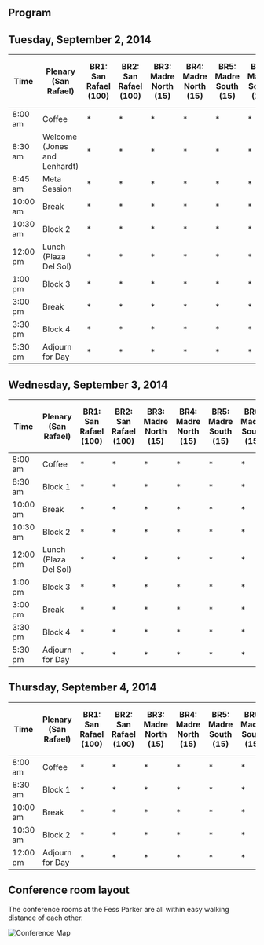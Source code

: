 ## Program

## Tuesday, September 2, 2014

| Time | Plenary (San Rafael) | BR1: San Rafael (100) | BR2: San Rafael (100) | BR3: Madre North (15)| BR4: Madre North (15)| BR5: Madre South (15)| BR6: Madre South (15)| BR7: Santa Rosa East (20)| BR8: Santa Rosa West (20)| BR9: San Miguel East (20)| BR10: San Miguel West (20)| 
| --- | --- | --- | --- | --- | --- | --- | --- | --- | --- | --- | --- | 
|  8:00 am | Coffee | * | * | * | * | * | * | * | * | * | * |
|  8:30 am | Welcome (Jones and Lenhardt) | * | * | * | * | * | * | * | * | * | * |
|  8:45 am | Meta Session | * | * | * | * | * | * | * | * | * | * |
| 10:00 am | Break | * | * | * | * | * | * | * | * | * | * |
| 10:30 am | Block 2 | * | * | * | * | * | * | * | * | * | * |
| 12:00 pm | Lunch (Plaza Del Sol)| * | * | * | * | * | * | * | * | * | * |
|  1:00 pm | Block 3 | * | * | * | * | * | * | * | * | * | * |
|  3:00 pm | Break | * | * | * | * | * | * | * | * | * | * |
|  3:30 pm | Block 4 | * | * | * | * | * | * | * | * | * | * |
|  5:30 pm | Adjourn for Day | * | * | * | * | * | * | * | * | * | * |

## Wednesday, September 3, 2014

| Time | Plenary (San Rafael) | BR1: San Rafael (100) | BR2: San Rafael (100) | BR3: Madre North (15)| BR4: Madre North (15)| BR5: Madre South (15)| BR6: Madre South (15)| BR7: Santa Rosa East (20)| BR8: Santa Rosa West (20)| BR9: San Miguel East (20)| BR10: San Miguel West (20)| 
| --- | --- | --- | --- | --- | --- | --- | --- | --- | --- | --- | --- | 
|  8:00 am | Coffee | * | * | * | * | * | * | * | * | * | * |
|  8:30 am | Block 1 | * | * | * | * | * | * | * | * | * | * |
| 10:00 am | Break | * | * | * | * | * | * | * | * | * | * |
| 10:30 am | Block 2 | * | * | * | * | * | * | * | * | * | * |
| 12:00 pm | Lunch (Plaza Del Sol)| * | * | * | * | * | * | * | * | * | * |
|  1:00 pm | Block 3 | * | * | * | * | * | * | * | * | * | * |
|  3:00 pm | Break | * | * | * | * | * | * | * | * | * | * |
|  3:30 pm | Block 4 | * | * | * | * | * | * | * | * | * | * |
|  5:30 pm | Adjourn for Day | * | * | * | * | * | * | * | * | * | * |

## Thursday, September 4, 2014

| Time | Plenary (San Rafael) | BR1: San Rafael (100) | BR2: San Rafael (100) | BR3: Madre North (15)| BR4: Madre North (15)| BR5: Madre South (15)| BR6: Madre South (15)| BR7: Santa Rosa East (20)| BR8: Santa Rosa West (20)| BR9: San Miguel East (20)| BR10: San Miguel West (20)| 
| --- | --- | --- | --- | --- | --- | --- | --- | --- | --- | --- | --- | 
|  8:00 am | Coffee | * | * | * | * | * | * | * | * | * | * |
|  8:30 am | Block 1 | * | * | * | * | * | * | * | * | * | * |
| 10:00 am | Break | * | * | * | * | * | * | * | * | * | * |
| 10:30 am | Block 2 | * | * | * | * | * | * | * | * | * | * |
| 12:00 pm | Adjourn for Day | * | * | * | * | * | * | * | * | * | * |

## Conference room layout

The conference rooms at the Fess Parker are all within easy walking distance of each other.

![Conference Map](http://doubletree.hilton.com/en/hotels/content/SBAMCDT/media/images/floorplans/sbamlby.gif?)

